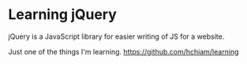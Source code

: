 # Learning jQuery

jQuery is a JavaScript library for easier writing of JS for a website.

Just one of the things I'm learning. https://github.com/hchiam/learning
